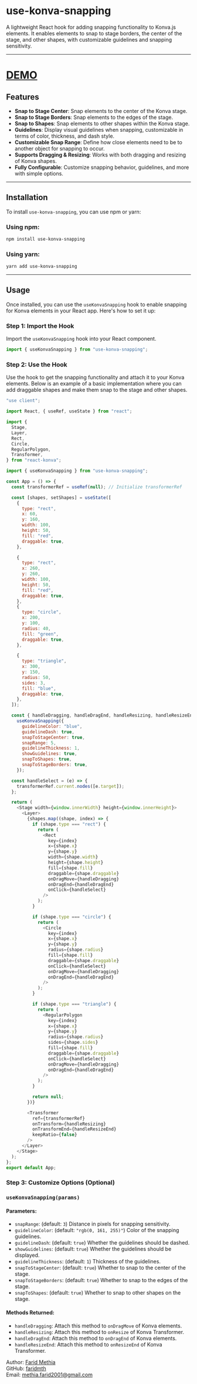 
# use-konva-snapping

A lightweight React hook for adding snapping functionality to Konva.js elements. It enables elements to snap to stage borders, the center of the stage, and other shapes, with customizable guidelines and snapping sensitivity.

---

# <a href="https://codesandbox.io/p/sandbox/ysz9q6" target="_blank">DEMO</a>  

## Features

- **Snap to Stage Center**: Snap elements to the center of the Konva stage.
- **Snap to Stage Borders**: Snap elements to the edges of the stage.
- **Snap to Shapes**: Snap elements to other shapes within the Konva stage.
- **Guidelines**: Display visual guidelines when snapping, customizable in terms of color, thickness, and dash style.
- **Customizable Snap Range**: Define how close elements need to be to another object for snapping to occur.
- **Supports Dragging & Resizing**: Works with both dragging and resizing of Konva shapes.
- **Fully Configurable**: Customize snapping behavior, guidelines, and more with simple options.

---

## Installation

To install `use-konva-snapping`, you can use npm or yarn:

### Using npm:
```bash
npm install use-konva-snapping
```

### Using yarn:
```bash
yarn add use-konva-snapping
```

---

## Usage

Once installed, you can use the `useKonvaSnapping` hook to enable snapping for Konva elements in your React app. Here's how to set it up:

### Step 1: Import the Hook
Import the `useKonvaSnapping` hook into your React component.

```javascript
import { useKonvaSnapping } from "use-konva-snapping";
```

### Step 2: Use the Hook
Use the hook to get the snapping functionality and attach it to your Konva elements. Below is an example of a basic implementation where you can add draggable shapes and make them snap to the stage and other shapes.

```javascript
"use client";

import React, { useRef, useState } from "react";

import {
  Stage,
  Layer,
  Rect,
  Circle,
  RegularPolygon,
  Transformer,
} from "react-konva";

import { useKonvaSnapping } from "use-konva-snapping";

const App = () => {
  const transformerRef = useRef(null); // Initialize transformerRef

  const [shapes, setShapes] = useState([
    {
      type: "rect",
      x: 60,
      y: 160,
      width: 100,
      height: 50,
      fill: "red",
      draggable: true,
    },

    {
      type: "rect",
      x: 260,
      y: 260,
      width: 100,
      height: 50,
      fill: "red",
      draggable: true,
    },
    {
      type: "circle",
      x: 200,
      y: 100,
      radius: 40,
      fill: "green",
      draggable: true,
    },

    {
      type: "triangle",
      x: 300,
      y: 150,
      radius: 50,
      sides: 3,
      fill: "blue",
      draggable: true,
    },
  ]);

  const { handleDragging, handleDragEnd, handleResizing, handleResizeEnd } =
    useKonvaSnapping({
      guidelineColor: "blue",
      guidelineDash: true,
      snapToStageCenter: true,
      snapRange: 5,
      guidelineThickness: 1,
      showGuidelines: true,
      snapToShapes: true,
      snapToStageBorders: true,
    });

  const handleSelect = (e) => {
    transformerRef.current.nodes([e.target]);
  };

  return (
    <Stage width={window.innerWidth} height={window.innerHeight}>
      <Layer>
        {shapes.map((shape, index) => {
          if (shape.type === "rect") {
            return (
              <Rect
                key={index}
                x={shape.x}
                y={shape.y}
                width={shape.width}
                height={shape.height}
                fill={shape.fill}
                draggable={shape.draggable}
                onDragMove={handleDragging}
                onDragEnd={handleDragEnd}
                onClick={handleSelect}
              />
            );
          }

          if (shape.type === "circle") {
            return (
              <Circle
                key={index}
                x={shape.x}
                y={shape.y}
                radius={shape.radius}
                fill={shape.fill}
                draggable={shape.draggable}
                onClick={handleSelect}
                onDragMove={handleDragging}
                onDragEnd={handleDragEnd}
              />
            );
          }

          if (shape.type === "triangle") {
            return (
              <RegularPolygon
                key={index}
                x={shape.x}
                y={shape.y}
                radius={shape.radius}
                sides={shape.sides}
                fill={shape.fill}
                draggable={shape.draggable}
                onClick={handleSelect}
                onDragMove={handleDragging}
                onDragEnd={handleDragEnd}
              />
            );
          }

          return null;
        })}

        <Transformer
          ref={transformerRef}
          onTransform={handleResizing}
          onTransformEnd={handleResizeEnd}
          keepRatio={false}
        />
      </Layer>
    </Stage>
  );
};
export default App;


```

### Step 3: Customize Options (Optional)

### `useKonvaSnapping(params)`

#### Parameters:

- `snapRange`: (default: `3`) Distance in pixels for snapping sensitivity.
- `guidelineColor`: (default: `"rgb(0, 161, 255)"`) Color of the snapping guidelines.
- `guidelineDash`: (default: `true`) Whether the guidelines should be dashed.
- `showGuidelines`: (default: `true`) Whether the guidelines should be displayed.
- `guidelineThickness`: (default: `1`) Thickness of the guidelines.
- `snapToStageCenter`: (default: `true`) Whether to snap to the center of the stage.
- `snapToStageBorders`: (default: `true`) Whether to snap to the edges of the stage.
- `snapToShapes`: (default: `true`) Whether to snap to other shapes on the stage.

#### Methods Returned:

- `handleDragging`: Attach this method to `onDragMove` of Konva elements.
- `handleResizing`: Attach this method to `onResize` of Konva Transformer.
- `handleDragEnd`: Attach this method to `onDragEnd` of Konva elements.
- `handleResizeEnd`: Attach this method to `onResizeEnd` of Konva Transformer.


Author: <a href="https://www.linkedin.com/in/farid-methia/" target="_blank">Farid Methia</a>  
GitHub: <a href="https://github.com/faridmth" target="_blank">faridmth</a>  
Email: <a href="mailto:methia.farid2001@gmail.com" target="_blank">methia.farid2001@gmail.com</a>
